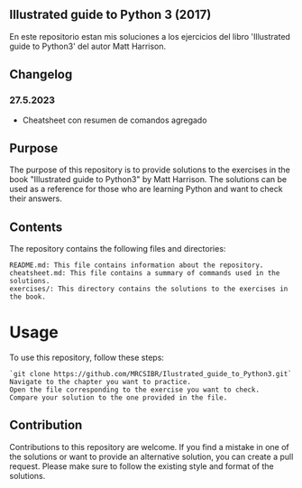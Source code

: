 ## Illustrated guide to Python 3 (2017) 

En este repositorio estan mis soluciones a los ejercicios 
del libro 'Illustrated guide to Python3' del autor Matt Harrison.

## Changelog
### 27.5.2023

- Cheatsheet con resumen de comandos agregado

## Purpose
The purpose of this repository is to provide solutions to the exercises in the book "Illustrated guide to Python3" by Matt Harrison. 
The solutions can be used as a reference for those who are learning Python and want to check their answers.

## Contents
The repository contains the following files and directories:

    README.md: This file contains information about the repository.
    cheatsheet.md: This file contains a summary of commands used in the solutions.
    exercises/: This directory contains the solutions to the exercises in the book.

# Usage
To use this repository, follow these steps:

    `git clone https://github.com/MRCSIBR/Ilustrated_guide_to_Python3.git`
    Navigate to the chapter you want to practice.
    Open the file corresponding to the exercise you want to check.
    Compare your solution to the one provided in the file.

## Contribution
Contributions to this repository are welcome. If you find a mistake in one of the solutions or want to provide an alternative solution, you can create a pull request. Please make sure to follow the existing style and format of the solutions.
